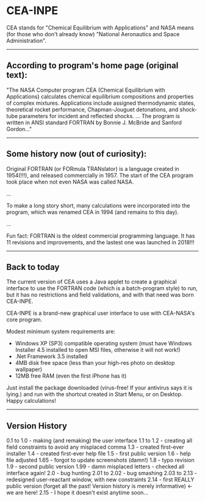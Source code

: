 # CEA-INPE
CEA stands for "Chemical Equilibrium with Applications" and NASA means (for those who don't already know) "National Aeronautics and Space Administration".
***
According to program's home page (original text):
---
"The NASA Computer program CEA (Chemical Equilibrium with Applications) calculates chemical equilibrium compositions and properties of complex mixtures. Applications include assigned thermodynamic states, theoretical rocket performance, Chapman-Jouguet detonations, and shock-tube parameters for incident and reflected shocks.
...
The program is written in ANSI standard FORTRAN by Bonnie J. McBride and Sanford Gordon..."

***
Some history now (out of curiosity):
---
Original FORTRAN (or FORmula TRANslator) is a language created in 1954(!!!), and released commercially in 1957. The start of the CEA program took place when not even NASA was called NASA.

...

To make a long story short, many calculations were incorporated into the program, which was renamed CEA in 1994 (and remains to this day).

...

Fun fact: FORTRAN is the oldest commercial programming language. It has 11 revisions and improvements, and the lastest one was launched in 2018!!!


***
Back to today
---
The current version of CEA uses a Java applet to create a graphical interface to use the FORTRAN code (which is a batch-program style) to run, but it has no restrictions and field validations, and with that need was born CEA-INPE.

CEA-INPE is a brand-new graphical user interface to use with CEA-NASA's core program.

Modest minimum system requirements are:
- Windows XP (SP3) compatible operating system (must have Windows Installer 4.5 installed to open MSI files, otherwise it will not work!)
- .Net Framework 3.5 installed
- 4MB disk free space (less than your high-res photo on desktop wallpaper)
- 12MB free RAM (even the first iPhone has it)

Just install the package downloaded (virus-free! If your antivirus says it is lying.) and run with the shortcut created in Start Menu, or on Desktop.
Happy calculations!


***
Version History
---

0.1 to 1.0 - making (and remaking) the user interface
1.1 to 1.2 - creating all field constraints to avoid any misplaced comma
1.3 - created first-ever installer
1.4 - created first-ever help file
1.5 - first public version
1.6 - help file adjusted
1.65 - forgot to update screenshots (damn!)
1.8 - typo revision
1.9 - second public version
1.99 - damn misplaced letters - checked all interface again!
2.0 - bug hunting
2.01 to 2.02 - bug smashing
2.03 to 2.13 - redesigned user-reactant window, with new constraints
2.14 - first REALLY public version (forget all the past! Version history is merely informative)     <- we are here!
2.15 - I hope it doesn't exist anytime soon...
